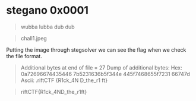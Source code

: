 # stegano 0x0001
> wubba lubba dub dub

> chall1.jpeg

Putting the image through stegsolver we can see the flag when we check the file format. 

> Additional bytes at end of file = 27 
> Dump of additional bytes: Hex: 0a72696674435446 7b5231636b5f344e 445f7468655f7231 66747d 
> Ascii: .riftCTF {R1ck_4N D_the_r1 ft}

> riftCTF{R1ck_4ND_the_r1ft}